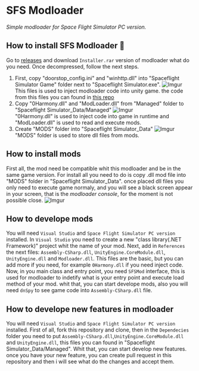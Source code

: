 # SFS Modloader
_Simple modloader for Space Flight Simulator PC version._

## How to install SFS Modloader 🚀

Go to [releases](https://github.com/dani0105/SFS-Modloader/releases) and download `Installer.rar` version of modloader what do you need. Once decompressed, follow the next steps.

1. First, copy "doorstop_config.ini" and "winhttp.dll" into "Spaceflight Simulator Game" folder next to "Spaceflight Simulator.exe".
  ![Imgur](https://i.imgur.com/tXfPMNY.png)  
  This files is used to inject modloader code into unity game. the code from this files you can found in [this repo](https://github.com/NeighTools/UnityDoorstop) 
2. Copy "0Harmony.dll" and "ModLoader.dll" from "Managed" folder to "Spaceflight Simulator_Data/Managed"
  ![Imgur](https://i.imgur.com/26JJeb7.png)  
  "0Harmony.dll" is used to inject code into game in runtime and "ModLoader.dll" is used to read and execute mods.
3. Create "MODS" folder into "Spaceflight Simulator_Data"
  ![Imgur](https://i.imgur.com/gQtjemY.png)  
  "MODS" folder is used to store dll files from mods.

## How to install mods
First all, the mod need be compatible whit this modloader and be in the same game version. For install all you need to do is copy .dll mod file into "MODS" folder in "Spaceflight Simulator_Data".
once placed dll files you only need to execute game normaly, and you will see a black screen appear in your screen, that is the _modloader console_, for the moment is not possible close.
![Imgur](https://i.imgur.com/JYBMvtD.png)  

## How to develope mods
You will need `Visual Studio` and `Space Flight Simulator PC version` installed. In `Visual Studio` you need to create a new "class library(.NET Framework)" project whit the name of your mod.
Next, add in `References` the next files: `Assembly-CSharp.dll`, `UnityEngine.CoreModule.dll`, `UnityEngine.dll` and `Modloader.dll`. This files are the basic, but you can add more if you need, for example `0Harmony.dll` if you need inject code.
Now, in you main class and entry point, you need `SFSMod` interface, this is used for modloader to indetify what is your entry point and execute load method of your mod. whit that, you can start develope mods, also you will need `dnSpy` to see game code into `Assembly-CSharp.dll` file.

## How to develope new features in modloader
You will need `Visual Studio` and `Space Flight Simulator PC version` installed. First of all, fork this repository and clone, then in the `Dependecies` folder you need to put `Assembly-CSharp.dll`,`UnityEngine.CoreModule.dll` and `UnityEngine.dll`, 
this files you can found in "Spaceflight Simulator_Data/Managed". Whit that, you can start develop new features. once you have your new feature, you can create pull request in this repository and then i will see what do the changes and accept them.

